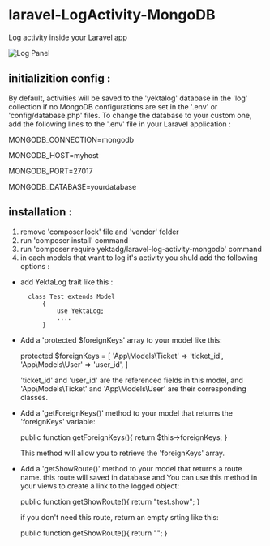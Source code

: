# laravel-LogActivity-MongoDB
Log activity inside your Laravel app

![Log Panel](https://media.giphy.com/media/v1.Y2lkPTc5MGI3NjExZGYzMmQyYjhkMTQ3YjQwMTcxZmYzNzc0ZWRhMWE0MjkzYjhhNDY5NyZjdD1n/q8AtyHuv7QbrsJUxdZ/giphy.gif)



## initializition config :

By default, activities will be saved to the 'yektalog' database in the 'log' collection if no MongoDB configurations are set in the '.env' or 'config/database.php' files. To change the database to your custom one, add the following lines to the '.env' file in your Laravel application :

MONGODB_CONNECTION=mongodb 

MONGODB_HOST=myhost

MONGODB_PORT=27017

MONGODB_DATABASE=yourdatabase

## installation :

1. remove 'composer.lock' file and 'vendor' folder
2. run 'composer install' command
3. run 'composer require yektadg/laravel-log-activity-mongodb' command
4. in each models that want to log it's activity you shuld add the following options :
- add YektaLog trait like this : 
        
        class Test extends Model
            {
                use YektaLog;
                ....
            }

- Add a 'protected $foreignKeys' array to your model like this:
    
    protected $foreignKeys = 
    [
        'App\Models\Ticket' => 'ticket_id', 
        'App\Models\User' => 'user_id',
    ]

    'ticket_id' and 'user_id' are the referenced fields in this model, and 'App\Models\Ticket' and 'App\Models\User' are their corresponding classes.

- Add a 'getForeignKeys()' method to your model that returns the 'foreignKeys' variable:
    
    public function getForeignKeys(){
            return $this->foreignKeys;
        }

    This method will allow you to retrieve the 'foreignKeys' array.

- Add a 'getShowRoute()' method to your model that returns a route name. this route will saved in database and You can use this method in your views to create a link to the logged object:

    public function getShowRoute(){
        return "test.show";
    }

    if you don't need this route, return an empty srting like this:

    public function getShowRoute(){
        return "";
    }
